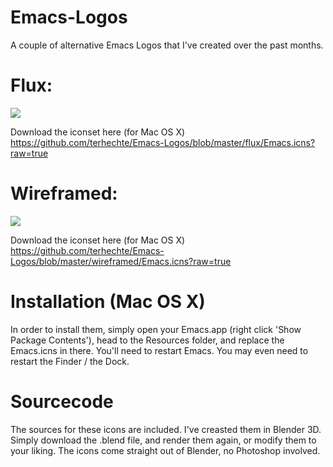Emacs-Logos
===========

A couple of alternative Emacs Logos that I've created over the past months.


Flux:
=====

![](https://raw2.github.com/terhechte/Emacs-Logos/master/flux/emacs-flux-256.png)

Download the iconset here (for Mac OS X)
https://github.com/terhechte/Emacs-Logos/blob/master/flux/Emacs.icns?raw=true


Wireframed:
==========

![](https://raw2.github.com/terhechte/Emacs-Logos/master/wireframed/emacs-new-icon-256.png)

Download the iconset here (for Mac OS X)
https://github.com/terhechte/Emacs-Logos/blob/master/wireframed/Emacs.icns?raw=true


Installation (Mac OS X)
======================

In order to install them, simply open your Emacs.app (right click 'Show Package Contents'), head to the Resources folder, and replace the Emacs.icns in there.
You'll need to restart Emacs. You may even need to restart the Finder / the Dock.


Sourcecode
==========

The sources for these icons are included. I've creasted them in Blender 3D. Simply download the .blend file, and render them again, or modify them to your liking. The icons come straight out of Blender, no Photoshop involved.

